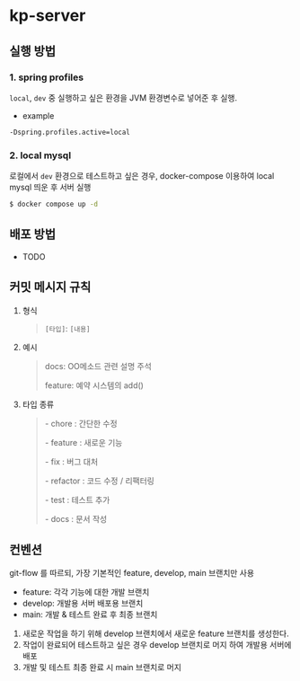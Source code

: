 # kp-server

## 실행 방법

### 1. spring profiles

`local`, `dev` 중 실행하고 싶은 환경을 JVM 환경변수로 넣어준 후 실행.

- example
```bash
-Dspring.profiles.active=local
```

### 2. local mysql

로컬에서 `dev` 환경으로 테스트하고 싶은 경우, docker-compose 이용하여 local mysql 띄운 후 서버 실행

```bash
$ docker compose up -d
```

## 배포 방법

- TODO


## 커밋 메시지 규칙

1. 형식

   > `[타입]`: `[내용]`

2. 예시

   > docs: OO메소드 관련 설명 주석
   >
   > feature: 예약 시스템의 add()

3. 타입 종류

   > \- chore : 간단한 수정
   >
   > \- feature : 새로운 기능
   >
   > \- fix : 버그 대처
   >
   > \- refactor : 코드 수정 / 리팩터링
   >
   > \- test : 테스트 추가
   >
   > \- docs : 문서 작성

## 컨벤션

git-flow 를 따르되, 가장 기본적인 feature, develop, main 브랜치만 사용

- feature: 각각 기능에 대한 개발 브랜치
- develop: 개발용 서버 배포용 브랜치
- main: 개발 & 테스트 완료 후 최종 브랜치

1. 새로운 작업을 하기 위해 develop 브랜치에서 새로운 feature 브랜치를 생성한다.
2. 작업이 완료되어 테스트하고 싶은 경우 develop 브랜치로 머지 하여 개발용 서버에 배포
3. 개발 및 테스트 최종 완료 시 main 브랜치로 머지
